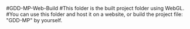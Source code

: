 #GDD-MP-Web-Build
#This folder is the built project folder using WebGL.
#You can use this folder and host it on a website, or build the project file: "GDD-MP" by yourself.